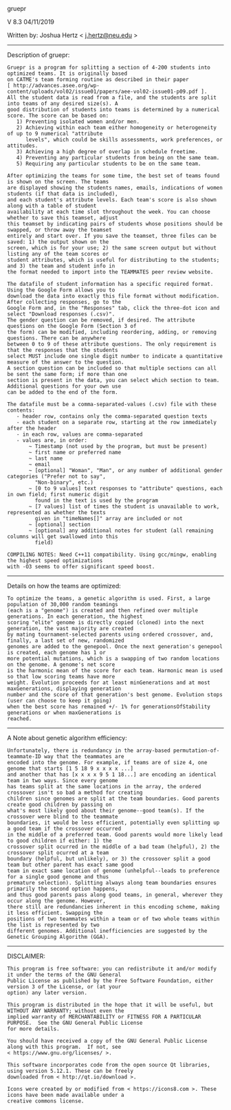 gruepr

V 8.3
04/11/2019

Written by: Joshua Hertz < j.hertz@neu.edu >

---------------
Description of gruepr:

	Gruepr is a program for splitting a section of 4-200 students into optimized teams. It is originally based
	on CATME's team forming routine as described in their paper
	[ http://advances.asee.org/wp-content/uploads/vol02/issue01/papers/aee-vol02-issue01-p09.pdf ].
	All the student data is read from a file, and the students are split into teams of any desired size(s). A
	good distribution of students into teams is determined by a numerical score. The score can be based on:
	   1) Preventing isolated women and/or men.
	   2) Achieving within each team either homogeneity or heterogeneity of up to 9 numerical "attribute
	      levels", which could be skills assessments, work preferences, or attitudes.
	   3) Achieving a high degree of overlap in schedule freetime.
	   4) Preventing any particular students from being on the same team.
	   5) Requiring any particular students to be on the same team.

	After optimizing the teams for some time, the best set of teams found is shown on the screen. The teams
	are displayed showing the students names, emails, indications of women students (if that data is included),
	and each student's attribute levels. Each team's score is also shown along with a table of student
	availability at each time slot throughout the week. You can choose whether to save this teamset, adjust
	this teamset by indicating pairs of students whose positions should be swapped, or throw away the teamset
	entirely and start over. If you save the teamset, three files can be saved: 1) the output shown on the
	screen, which is for your use; 2) the same screen output but without listing any of the team scores or
	student attributes, which is useful for distributing to the students; and 3) the team and student info in
	the format needed to import into the TEAMMATES peer review website.

	The datafile of student information has a specific required format. Using the Google Form allows you to
	download the data into exactly this file format without modification. After collecting responses, go to the
	Google Form and, in the "Responses" tab, click the three-dot icon and select "Download responses (.csv)".
	The gender question can be removed, if desired. The attribute questions on the Google Form (Section 3 of
	the form) can be modified, including reordering, adding, or removing questions. There can be anywhere
	between 0 to 9 of these attribute questions. The only requirement is that the responses that the students
	select MUST include one single digit number to indicate a quantitative measure of the answer to the question.
	A section question can be included so that multiple sections can all be sent the same form; if more than one
	section is present in the data, you can select which section to team. Additional questions for your own use
	can be added to the end of the form.

	The datafile must be a comma-separated-values (.csv) file with these contents:
	   - header row, contains only the comma-separated question texts
	   - each student on a separate row, starting at the row immediately after the header
	   - in each row, values are comma-separated
	   - values are, in order:	
	       ~ Timestamp (not used by the program, but must be present)
	       ~ first name or preferred name
	       ~ last name
	       ~ email
	       ~ [optional] "Woman", "Man", or any number of additional gender categories ("Prefer not to say",
		     "Non-binary", etc.)
	       ~ [0 to 9 values] text responses to "attribute" questions, each in own field; first numeric digit
		     found in the text is used by the program
	       ~ [7 values] list of times the student is unavailable to work, represented as whether the texts
		     given in "timeNames[]" array are included or not
	       ~ [optional] section
	       ~ [optional] any additional notes for student (all remaining columns will get swallowed into this
		     field)

	COMPILING NOTES: Need C++11 compatibility. Using gcc/mingw, enabling the highest speed optimizations
	with -O3 seems to offer significant speed boost.


---------------
Details on how the teams are optimized:

	To optimize the teams, a genetic algorithm is used. First, a large population of 30,000 random teamings
	(each is a "genome") is created and then refined over multiple generations. In each generation, the highest
	scoring "elite" genome is directly copied (cloned) into the next generation, the vast majority are created
	by mating tournament-selected parents using ordered crossover, and, finally, a last set of new, randomized
	genomes are added to the genepool. Once the next generation's genepool is created, each genome has 1 or
	more potential mutations, which is a swapping of two random locations on the genome. A genome's net score
	is the harmonic mean of the score for each team. Harmonic mean is used so that low scoring teams have more
	weight. Evolution proceeds for at least minGenerations and at most maxGenerations, displaying generation
	number and the score of that generation's best genome. Evolution stops (user can choose to keep it going)
	when the best score has remained +/- 1% for generationsOfStability generations or when maxGenerations is
	reached.


---------------
A Note about genetic algorithm efficiency:

	Unfortunately, there is redundancy in the array-based permutation-of-teammate-ID way that the teammates are
	encoded into the genome. For example, if teams are of size 4, one genome that starts [1 5 18 9 x x x x ...]
	and another that has [x x x x 9 5 1 18...] are encoding an identical team in two ways. Since every genome
	has teams split at the same locations in the array, the ordered crossover isn't so bad a method for creating
	children since genomes are split at the team boundaries. Good parents create good children by passing on
	what's most likely good about their genome--good team(s). If the crossover were blind to the teammate
	boundaries, it would be less efficient, potentially even splitting up a good team if the crossover occurred
	in the middle of a preferred team. Good parents would more likely lead to good children if either: 1) the
	crossover split ocurred in the middle of a bad team (helpful), 2) the crossover split ocurred at a team
	boundary (helpful, but unlikely), or 3) the crossover split a good team but other parent has exact same good
	team in exact same location of genome (unhelpful--leads to preference for a single good genome and thus
	premature selection). Splitting always along team boundaries ensures primarily the second option happens,
	and thus good parents pass along good teams, in general, wherever they occur along the genome. However,
	there still are redundancies inherent in this encoding scheme, making it less efficient. Swapping the
	positions of two teammates within a team or of two whole teams within the list is represented by two
	different genomes. Additional inefficiencies are suggested by the Genetic Grouping Algorithm (GGA).


---------------
DISCLAIMER:

	This program is free software: you can redistribute it and/or modify it under the terms of the GNU General
	Public License as published by the Free Software Foundation, either version 3 of the License, or (at your
	option) any later version.

	This program is distributed in the hope that it will be useful, but WITHOUT ANY WARRANTY; without even the
	implied warranty of MERCHANTABILITY or FITNESS FOR A PARTICULAR PURPOSE.  See the GNU General Public License
	for more details.

	You should have received a copy of the GNU General Public License along with this program.  If not, see 
	< https://www.gnu.org/licenses/ >.

	This software incorporates code from the open source Qt libraries, using version 5.12.1. These can be freely
	downloaded from < http://qt.io/download >.

	Icons were created by or modified from < https://icons8.com >. These icons have been made available under a
	creative commons license.